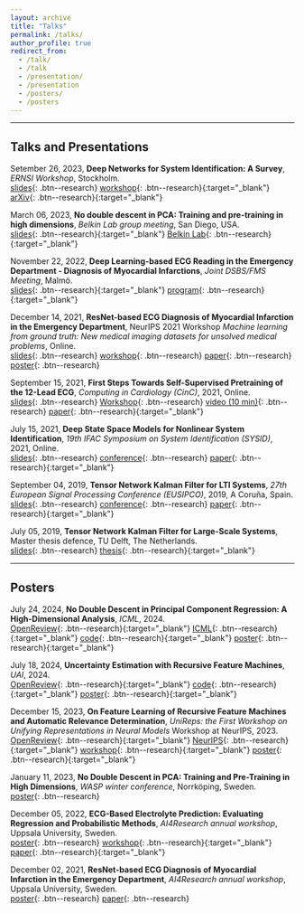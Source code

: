 ```yaml
---
layout: archive
title: "Talks"
permalink: /talks/
author_profile: true
redirect_from: 
  - /talk/
  - /talk
  - /presentation/
  - /presentation
  - /posters/
  - /posters
---
```

  
---
## Talks and Presentations

Setember 26, 2023, **Deep Networks for System Identification: A Survey**,
*ERNSI Workshop*, Stockholm.\
[slides](/files/pdf/slides/230926_ernsi.pdf){: .btn--research}
[workshop](https://www.kth.se/ernsi2023){: .btn--research}{:target="_blank"}
[arXiv](https://arxiv.org/abs/2301.12832){: .btn--research}{:target="_blank"}


March 06, 2023, **No double descent in PCA: Training and pre-training in high dimensions**, 
*Belkin Lab group meeting*, San Diego, USA.\
[slides](/files/pdf/slides/230306_belkinlab_group_meeting.pdf){: .btn--research}{:target="_blank"}
[Belkin Lab](http://misha.belkin-wang.org/){: .btn--research}{:target="_blank"}


November 22, 2022, **Deep Learning-based ECG Reading in the Emergency Department - Diagnosis of Myocardial Infarctions**, 
*Joint DSBS/FMS Meeting*, Malmö.\
[slides](/files/pdf/slides/221122_FMS_DSBS_meeting.pdf){: .btn--research}{:target="_blank"}
[program](/files/pdf/other/221122_FMS_DSBS_meeting_program.pdf){: .btn--research}{:target="_blank"}

  
December 14, 2021, **ResNet-based ECG Diagnosis of Myocardial Infarction in the Emergency Department**, NeurIPS 2021 Workshop
*Machine learning from ground truth: New medical imaging datasets for unsolved medical problems*, 
Online.\
[slides](/files/pdf/slides/211214_neurips_gedon_handout.pdf){: .btn--research}
[workshop](https://www.nightingalescience.org/conferences-2021){: .btn--research}
[paper](/files/pdf/publications/21_NSTEMI_AI_Health_workshop.pdf){: .btn--research}
[poster](/files/pdf/posters/211202_NSTEMI_AI4R_poster.pdf){: .btn--research}


September 15, 2021, **First Steps Towards Self-Supervised Pretraining of the 12-Lead ECG**,
*Computing in Cardiology (CinC)*, 2021, Online.\
[slides](/files/pdf/slides/210915_ssl_ecg_handout.pdf){: .btn--research}
[Workshop](http://www.cinc2021.org/){: .btn--research}
[video (10 min)](https://www.dropbox.com/s/bvpi2h7qzkg5kod/21_cinc_ssl_ecg.mp4?dl=0){: .btn--research}
[paper](https://www.doi.org/10.23919/CinC53138.2021.9662748){: .btn--research}{:target="_blank"}


July 15, 2021, **Deep State Space Models for Nonlinear System Identification**,
*19th IFAC Symposium on System Identification (SYSID)*, 2021, Online.\
[slides](/files/pdf/slides/210715_sysid_daniel_handout.pdf){: .btn--research}
[conference](https://www.sysid2021.org/){: .btn--research}
[paper](https://doi.org/10.1016/j.ifacol.2021.08.406){: .btn--research}{:target="_blank"}


September 04, 2019, **Tensor Network Kalman Filter for LTI Systems**,
*27th European Signal Processing Conference (EUSIPCO)*, 2019, A Coruña, Spain.\
[slides](/files/pdf/slides/190904_EUSIPCO_DanielGedon_handout.pdf){: .btn--research}
[conference](https://signalprocessingsociety.org/blog/eusipco-2019-2019-27th-european-signal-processing-conference){: .btn--research}
[paper](https://ieeexplore.ieee.org/abstract/document/8902976){: .btn--research}{:target="_blank"}


July 05, 2019, **Tensor Network Kalman Filter for Large-Scale Systems**, 
Master thesis defence, TU Delft, The Netherlands.\
[slides](/files/pdf/slides/190705_MasterThesis_DanielGedon_handout.pdf){: .btn--research}
[thesis](https://repository.tudelft.nl/islandora/object/uuid:2188c114-05ed-4fe6-9603-85de71e9bffd){: .btn--research}{:target="_blank"}


---
## Posters

July 24, 2024, **No Double Descent in Principal Component Regression: A High-Dimensional Analysis**,
*ICML*, 2024.\
[OpenReview](https://openreview.net/forum?id=M4ejBhNNrn){: .btn--research}{:target="_blank"}
[ICML](https://icml.cc/virtual/2024/poster/34254){: .btn--research}{:target="_blank"}
[code](https://github.com/dgedon/PCR_spiked_covariance){: .btn--research}{:target="_blank"}
[poster](/files/pdf/posters/240724_ICML24_PCR_spiked_covariancer.pdf){: .btn--research}{:target="_blank"}

July 18, 2024, **Uncertainty Estimation with Recursive Feature Machines**,
*UAI*, 2024.\
[OpenReview](https://openreview.net/forum?id=TBKLXswKnO){: .btn--research}{:target="_blank"}
[code](https://github.com/dgedon/rfm_uncertainty){: .btn--research}{:target="_blank"}
[poster](/files/pdf/posters/240718_UAI24_RFM_uncertainty.pdf){: .btn--research}{:target="_blank"}

December  15, 2023, **On Feature Learning of Recursive Feature Machines and Automatic Relevance Determination**,
*UniReps: the First Workshop on Unifying Representations in Neural Models* Workshop at NeurIPS, 2023.\
[OpenReview](https://openreview.net/forum?id=I9dkBah6Z9){: .btn--research}{:target="_blank"}
[NeurIPS](https://nips.cc/virtual/2023/80409){: .btn--research}{:target="_blank"}
[workshop](https://unireps.org/){: .btn--research}{:target="_blank"}
[poster](/files/pdf/posters/231215_NeurIPS23_RFM.pdf){: .btn--research}{:target="_blank"}

January 11, 2023, **No Double Descent in PCA: Training and Pre-Training in High Dimensions**,
*WASP winter conference*, Norrköping, Sweden.\
[poster](/files/pdf/posters/230111_PCA_regression_WASP_winter.pdf){: .btn--research}

December 05, 2022, **ECG-Based Electrolyte Prediction: Evaluating Regression and Probabilistic Methods**, 
*AI4Research annual workshop*, Uppsala University, Sweden.\
[poster](/files/pdf/posters/221205_ECG_regression_AI4R_poster.pdf){: .btn--research}
[workshop](https://mp.uu.se/en/web/info/kalendarium/-/detail/75966){: .btn--research}{:target="_blank"}
[paper](https://arxiv.org/abs/2212.13890){: .btn--research}{:target="_blank"}

December 02, 2021, **ResNet-based ECG Diagnosis of Myocardial Infarction in the Emergency Department**, 
*AI4Research annual workshop*, Uppsala University, Sweden.\
[poster](/files/pdf/posters/211202_NSTEMI_AI4R_poster.pdf){: .btn--research}
[paper](/files/pdf/publications/21_NSTEMI_AI_Health_workshop.pdf){: .btn--research}